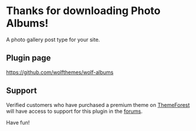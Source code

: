 # Thanks for downloading Photo Albums!

A photo gallery post type for your site.

## Plugin page
https://github.com/wolfthemes/wolf-albums

## Support
Verified customers who have purchased a premium theme on [ThemeForest](http://wlfthm.es/tf)
will have access to support for this plugin in the [forums](http://wlfthm.es/help).

Have fun!
